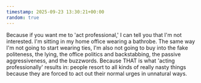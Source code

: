 ```yaml
---
timestamp: 2025-09-23 13:30:21+00:00
random: true
---
```


Because if you want me to 'act professional,' I can tell you that I'm not interested. I'm sitting in my home office wearing a bathrobe. The same way I'm not going to start wearing ties, I'm also not going to buy into the fake politeness, the lying, the office politics and backstabbing, the passive aggressiveness, and the buzzwords. Because THAT is what 'acting professionally' results in: people resort to all kinds of really nasty things because they are forced to act out their normal urges in unnatural ways.